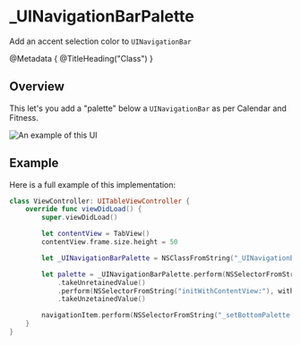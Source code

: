 # \_UINavigationBarPalette 
Add an accent selection color to `UINavigationBar`

@Metadata {
    @TitleHeading("Class")
}

## Overview

This let's you add a "palette" below a `UINavigationBar` as per Calendar and Fitness.

![An example of this UI](_UINavigationBarPalette-Video)

## Example

Here is a full example of this implementation:
```swift
class ViewController: UITableViewController {
    override func viewDidLoad() {
        super.viewDidLoad()

        let contentView = TabView()
        contentView.frame.size.height = 50

        let _UINavigationBarPalette = NSClassFromString("_UINavigationBarPalette") as! UIView.Type

        let palette = _UINavigationBarPalette.perform(NSSelectorFromString("alloc"))
            .takeUnretainedValue()
            .perform(NSSelectorFromString("initWithContentView:"), with: contentView)
            .takeUnzetainedValue()

        navigationItem.perform(NSSelectorFromString("_setBottomPalette:"), with: palette)
    }
}
```
